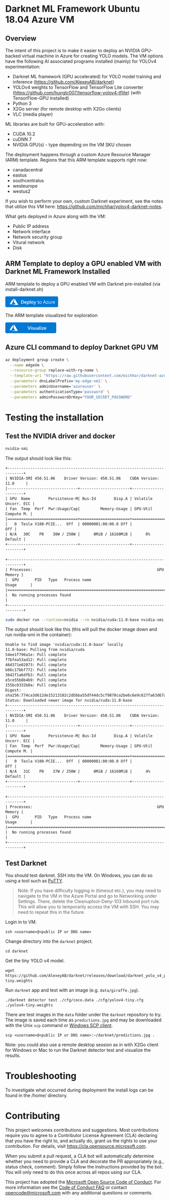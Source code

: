 # Darknet ML Framework Ubuntu 18.04 Azure VM

## Overview

The intent of this project is to make it easier to deploy an NVIDIA GPU-backed virtual machine in Azure for creating YOLO models.  The VM options have the following AI associated programs installed (mainly) for YOLOv4 experimentation:
- Darknet ML framework (GPU accelerated) for YOLO model training and inference (https://github.com/AlexeyAB/darknet)
- YOLOv4 weights to TensorFlow and TensorFlow Lite converter (https://github.com/hunglc007/tensorflow-yolov4-tflite) (with TensorFlow-GPU installed)
- Python 3
- X2Go server (for remote desktop with X2Go clients)
- VLC (media player)

ML libraries are built for GPU-acceleration with:
- CUDA 10.2
- cuDNN 7
- NVIDIA GPU(s) - type depending on the VM SKU chosen

The deployment happens through a custom Azure Resource Manager (ARM) template.  Regions that this ARM template supports right now:
- canadacentral
- eastus
- southcentralus
- westeurope
- westus2

If you wish to perform your own, custom Darknet experiment, see the notes that utilize this VM here:  https://github.com/michhar/yolov4-darknet-notes.

What gets deployed in Azure along with the VM:
- Public IP address
- Network interface
- Network security group
- Vitural network
- Disk

## ARM Template to deploy a GPU enabled VM with Darknet ML Framework Installed

ARM template to deploy a GPU enabled VM with Darknet pre-installed (via install-darknet.sh)

<a href="https://portal.azure.com/#create/Microsoft.Template/uri/https%3A%2F%2Fraw.githubusercontent.com%2Fmichhar%2Fdarknet-azure-vm-ubuntu-18.04%2Fmaster%2FedgeDeploy.json" target="_blank">
    <img src="https://raw.githubusercontent.com/Azure/azure-quickstart-templates/master/1-CONTRIBUTION-GUIDE/images/deploytoazure.png" />
</a>

The ARM template visualized for exploration

<a href="http://armviz.io/#/?load=https%3A%2F%2Fraw.githubusercontent.com%2Fmichhar%2Fdarknet-azure-vm-ubuntu-18.04%2Fmaster%2FedgeDeploy.json" target="_blank">
    <img src="https://raw.githubusercontent.com/Azure/azure-quickstart-templates/master/1-CONTRIBUTION-GUIDE/images/visualizebutton.png" /></a>

## Azure CLI command to deploy Darknet GPU VM

```bash
az deployment group create \
  --name edgeVm \
  --resource-group replace-with-rg-name \
  --template-uri "https://raw.githubusercontent.com/michhar/darknet-azure-vm-ubuntu-18.04/master/edgeDeploy.json" \
  --parameters dnsLabelPrefix='my-edge-vm1' \
  --parameters adminUsername='azureuser' \
  --parameters authenticationType='password' \
  --parameters adminPasswordOrKey="YOUR_SECRET_PASSWORD"
```

# Testing the installation

## Test the NVIDIA driver and docker

```bash
nvidia-smi
```
 The output should look like this:

```
+-----------------------------------------------------------------------------+
| NVIDIA-SMI 450.51.06    Driver Version: 450.51.06    CUDA Version: 11.0     |
|-------------------------------+----------------------+----------------------+
| GPU  Name        Persistence-M| Bus-Id        Disp.A | Volatile Uncorr. ECC |
| Fan  Temp  Perf  Pwr:Usage/Cap|         Memory-Usage | GPU-Util  Compute M. |
|===============================+======================+======================|
|   0  Tesla V100-PCIE...  Off  | 00000001:00:00.0 Off |                  Off |
| N/A   30C    P0    38W / 250W |      0MiB / 16160MiB |      0%      Default |
+-------------------------------+----------------------+----------------------+

+-----------------------------------------------------------------------------+
| Processes:                                                       GPU Memory |
|  GPU       PID   Type   Process name                             Usage      |
|=============================================================================|
|  No running processes found                                                 |
+-----------------------------------------------------------------------------+
```



```bash
sudo docker run --runtime=nvidia --rm nvidia/cuda:11.0-base nvidia-smi
```
The output should look like this (this will pull the docker image down and run nvidia-smi in the container):

```
Unable to find image 'nvidia/cuda:11.0-base' locally
11.0-base: Pulling from nvidia/cuda
54ee1f796a1e: Pull complete 
f7bfea53ad12: Pull complete 
46d371e02073: Pull complete 
b66c17bbf772: Pull complete 
3642f1a6dfb3: Pull complete 
e5ce55b8b4b9: Pull complete 
155bc0332b0a: Pull complete 
Digest: sha256:774ca3d612de15213102c2dbbba55df44dc5cf9870ca2be6c6e9c627fa63d67a
Status: Downloaded newer image for nvidia/cuda:11.0-base
+-----------------------------------------------------------------------------+
| NVIDIA-SMI 450.51.06    Driver Version: 450.51.06    CUDA Version: 11.0     |
|-------------------------------+----------------------+----------------------+
| GPU  Name        Persistence-M| Bus-Id        Disp.A | Volatile Uncorr. ECC |
| Fan  Temp  Perf  Pwr:Usage/Cap|         Memory-Usage | GPU-Util  Compute M. |
|===============================+======================+======================|
|   0  Tesla V100-PCIE...  Off  | 00000001:00:00.0 Off |                  Off |
| N/A   31C    P0    37W / 250W |      0MiB / 16160MiB |      4%      Default |
+-------------------------------+----------------------+----------------------+

+-----------------------------------------------------------------------------+
| Processes:                                                       GPU Memory |
|  GPU       PID   Type   Process name                             Usage      |
|=============================================================================|
|  No running processes found                                                 |
+-----------------------------------------------------------------------------+
```

## Test Darknet

You should test darknet.  SSH into the VM.  On Windows, you can do so using a tool such as <a href="https://www.putty.org" target="_blank">PuTTY</a>.

> Note: If you have difficulty logging in (timeout etc.), you may need to navigate to the VM in the Azure Portal and go to Networking under Settings.  There, delete the Cleanuptool-Deny-103 Inbound port rule.  This will allow you to temporarily access the VM with SSH.  You may need to repeat this in the future.

Login in to VM.
```
ssh <username>@<public IP or DNS name>
```

Change directory into the `darknet` project.
```
cd darknet
```

Get the tiny YOLO v4 model.
```
wget https://github.com/AlexeyAB/darknet/releases/download/darknet_yolo_v4_pre/yolov4-tiny.weights
```

Run `darknet` app and test with an image (e.g. `data/giraffe.jpg`).
```
./darknet detector test ./cfg/coco.data ./cfg/yolov4-tiny.cfg ./yolov4-tiny.weights
```

There are test images in the `data` folder under the `darknet` repository to try.  The image is saved each time as `predictions.jpg` and may be downloaded with the Unix `scp` command or <a href="https://www.chiark.greenend.org.uk/~sgtatham/putty/latest.html" target="_blank">Windows SCP client</a>.

```
scp <username>@<public IP or DNS name>:~/darknet/predictions.jpg .
```

Note:  you could also use a remote desktop session as in with X2Go client for Windows or Mac to run the Darknet detector test and visualize the results.

# Troubleshooting

To investigate what occurred during deployment the install logs can be found in the /home/<adminUsername> directory. 

# Contributing

This project welcomes contributions and suggestions.  Most contributions require you to agree to a
Contributor License Agreement (CLA) declaring that you have the right to, and actually do, grant us
the rights to use your contribution. For details, visit https://cla.opensource.microsoft.com.

When you submit a pull request, a CLA bot will automatically determine whether you need to provide
a CLA and decorate the PR appropriately (e.g., status check, comment). Simply follow the instructions
provided by the bot. You will only need to do this once across all repos using our CLA.

This project has adopted the [Microsoft Open Source Code of Conduct](https://opensource.microsoft.com/codeofconduct/).
For more information see the [Code of Conduct FAQ](https://opensource.microsoft.com/codeofconduct/faq/) or
contact [opencode@microsoft.com](mailto:opencode@microsoft.com) with any additional questions or comments.
